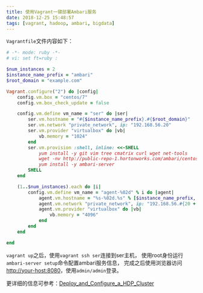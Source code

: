 ```yaml
---
title: 使用Vagrant一键部署Ambari服务
date: 2018-12-25 15:48:57
tags: [vagrant, hadoop, ambari, bigdata]
---
```


`Vagrantfile`文件内容如下：

```ruby
# -*- mode: ruby -*-
# vi: set ft=ruby :

$num_instances = 2
$instance_name_prefix = "ambari"
$root_domain = "example.com"

Vagrant.configure("2") do |config|
    config.vm.box = "centos/7"
    config.vm.box_check_update = false

    config.vm.define vm_name = "ser" do |ser|
        ser.vm.hostname = "#{$instance_name_prefix}.#{$root_domain}"
        ser.vm.network "private_network", ip: "192.168.56.20"
        ser.vm.provider "virtualbox" do |vb|
            vb.memory = "1024"
        end
        ser.vm.provision :shell, inline: <<-SHELL
            yum install -y git vim tree cmatrix curl wget net-tools
            wget -nv http://public-repo-1.hortonworks.com/ambari/centos7/2.x/updates/2.7.0.0/ambari.repo -O /etc/yum.repos.d/ambari.repo
            yum install -y ambari-server
        SHELL
    end

    (1..$num_instances).each do |i|
        config.vm.define vm_name = "agent-%02d" % i do |agent|
            agent.vm.hostname = "%s-%02d.%s" % [$instance_name_prefix, i, $root_domain]
            agent.vm.network "private_network", ip: "192.168.56.#{20 + i}"
            agent.vm.provider "virtualbox" do |vb|
                vb.memory = "4096"
            end
        end
    end

end
```

`vagrant up`之后，使用`vagrant ssh ser`连接到ser主机，
使用root身份运行`ambari-server setup`命令配置ambari服务信息，
完成之后使用浏览器访问[http://your-host:8080]()，使用`admin/admin`登录。

更详细的信息可参考：[Deploy_and_Configure_a_HDP_Cluster][]

[Deploy_and_Configure_a_HDP_Cluster]: https://docs.hortonworks.com/HDPDocuments/Ambari-2.7.0.0/bk_ambari-installation/content/ch_Deploy_and_Configure_a_HDP_Cluster.html
